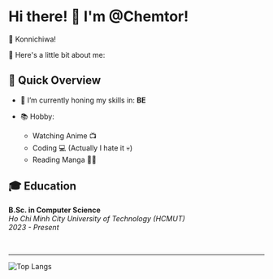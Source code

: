 # Hi there! 👋 I'm @Chemtor!

🌸 Konnichiwa!

🌟 Here's a little bit about me:

## 🚀 Quick Overview

- 🌱 I’m currently honing my skills in: **BE**

- 📚 Hobby:
  - Watching Anime 📺
  - Coding 💻 (Actually I hate it 💀)
  - Reading Manga 📖👀

## 🎓 Education

**B.Sc. in Computer Science**  
*Ho Chi Minh City University of Technology (HCMUT)*  
*2023 - Present*

<p  style="margin-left: 1000px">
  <img src="https://github.com/Chemtor/Chemtor/blob/main/logo_hcmut.png" alt="HCMUT Logo" width="200"/>
</p>

***

![Top Langs](https://github-readme-stats.vercel.app/api/top-langs/?username=Chemtor&layout=compact&theme=tokyonight)











<!---
Chemtor/Chemtor is a ✨ special ✨ repository because its `README.md` (this file) appears on your GitHub profile.
You can click the Preview link to take a look at your changes.
--->
